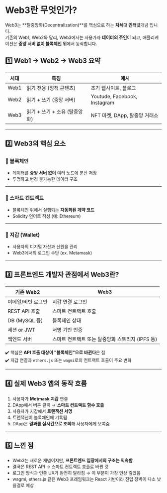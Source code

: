 # Web3란 무엇인가?
Web3는 **탈중앙화(Decentralization)**를 핵심으로 하는 **차세대 인터넷**개념 입니다.  
기존의 Web1, Web2와 달리, Web3에서는 사용가자 **데이터의 주인**이 되고, 애플리케이션은 **중앙 서버 없이 블록체인 위**에서 동작합니다.

## 1️⃣ Web1 → Web2 → Web3 요약
|시대|특징|예시|
|---|---|---|
|Web1|읽기 전용 (정적 콘텐츠)| 초기 웹사이트, 블로그|
|Web2|읽기 + 쓰기 (중앙 서버)| Youtude, Facebook, Instagram|
|Web3|읽기 + 쓰기 + 소유 (탈중앙화)| NFT 마켓, DApp, 탈중앙 거래소|

---

## 2️⃣ Web3의 핵심 요소

### 🔹 블록체인
- 데이터를 **중앙 서버 없이** 여러 노드에 분산 저장
- 투명하고 변경 불가능한 데이터 구조

---

### 🔹 스마트 컨트랙트
- 블록체인 위에서 실행되는 **자동화된 계약 코드**
- Solidity 언어로 작성 (예: Ethereum)

---

### 🔹 지갑 (Wallet)
- 사용자의 디지털 자산과 신원을 관리
- Web3에서의 로그인 수단 (ex. Metamask)

---

## 3️⃣ 프론트엔드 개발자 관점에서 Web3란?
|기존 Web2| Web3|
|---|---|
|이메일/비번 로그인|지갑 연결 로그인|
|REST API 호출|스마트 컨트랙트 호출|
|DB (MySQL 등)|블록체인 상태|
|세션 or JWT|서명 기반 인증|
|백엔드 서버|스마트 컨트랙트 또는 탈중앙화 스토리지 (IPFS 등)|

✔️ 핵심은 **API 호출 대상이 "블록체인"으로 바뀐다**은 점  
✔️ 지갑 연결과 `ethers.js` 또는 `wagmi`로의 컨트랙트 호출이 주요 변화

---

## 4️⃣ 실제 Web3 앱의 동작 흐름
1. 사용자가 **Metmask 지갑** 연결
2. DApp에서 버튼 클릭 → **스마트 컨트랙트 함수 호출**
3. 사용자가 지갑에서 **트랜잭션 서명**
4. 트랜잭션이 블록체인에 기록됨
5. DApp은 **결과를 실시간으로 조회**해 사용자에게 보여줌

---

## 5️⃣ 느낀 점
- Web3는 새로운 개념이지만, **프론트엔드 입장에서의 구조는 익숙함**
- 결국은 REST API → 스마트 컨트랙트 호출로 바뀐 것
- 로그인 방식과 인증 UX가 완전히 달라짐 → 이 부분이 가장 인상 깊었음
- wagmi, ethers.js 같은 Web3 프레임워크는 React 기반이라 진입 장벽이 다소 낮을걸로 예상